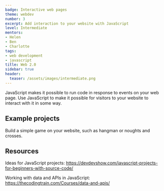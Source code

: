 ```yaml
---
badge: Interactive web pages
theme: webdev
number: 3
excerpt: Add interaction to your website with JavaScript
level: Intermediate
mentors:
- Helen
- Ben
- Charlotte
tags:
- web development
- javascript
title: Web 2.0
sidebar: true
header:
  teaser: /assets/images/intermediate.png
---
```

JavaScript makes it possible to run code in response to events on your web page. Use JavaScript to make it possible for visitors to your website to interact with it in some way.

## Example projects
Build a simple game on your website, such as hangman or noughts and crosses.
 

## Resources
Ideas for JavaScript projects: <a href="https://devdevshow.com/javascript-projects-for-beginners-with-source-code/" rel="noopener">https://devdevshow.com/javascript-projects-for-beginners-with-source-code/</a> 

Working with data and APIs in JavaScript: <a href="https://thecodingtrain.com/Courses/data-and-apis/" rel="noopener">https://thecodingtrain.com/Courses/data-and-apis/</a>

